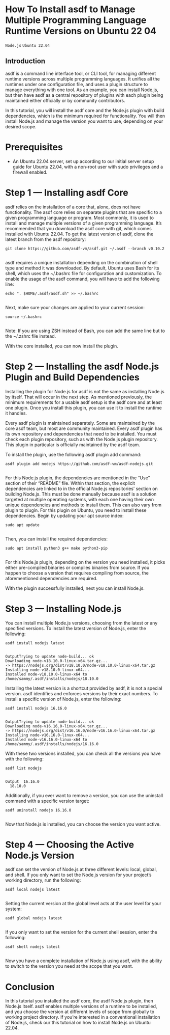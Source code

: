 # How To Install asdf to Manage Multiple Programming Language Runtime Versions on Ubuntu 22 04

```Node.js``` ```Ubuntu 22.04```

## Introduction


asdf is a command line interface tool, or CLI tool, for managing different runtime versions across multiple programming languages. It unifies all the runtimes under one configuration file, and uses a plugin structure to manage everything with one tool. As an example, you can install Node.js, but then have asdf as a central repository of plugins with each plugin being maintained either officially or by community contributors.


In this tutorial, you will install the asdf core and the Node.js plugin with build dependencies, which is the minimum required for functionality. You will then install Node.js and manage the version you want to use, depending on your desired scope.


# Prerequisites


- An Ubuntu 22.04 server, set up according to our initial server setup guide for Ubuntu 22.04, with a non-root user with sudo privileges and a firewall enabled.

# Step 1 — Installing asdf Core


asdf relies on the installation of a core that, alone, does not have functionality. The asdf core relies on separate plugins that are specific to a given programming language or program. Most commonly, it is used to install and manage multiple versions of a given programming language. It’s recommended that you download the asdf core with git, which comes installed with Ubuntu 22.04. To get the latest version of asdf, clone the latest branch from the asdf repository:


```
git clone https://github.com/asdf-vm/asdf.git ~/.asdf --branch v0.10.2


```


asdf requires a unique installation depending on the combination of shell type and method it was downloaded. By default, Ubuntu uses Bash for its shell, which uses the ~/.bashrc file for configuration and customization. To enable the usage of the asdf command, you will have to add the following line:


```
echo ". $HOME/.asdf/asdf.sh" >> ~/.bashrc


```


Next, make sure your changes are applied to your current session:


```
source ~/.bashrc


```



Note: If you are using ZSH instead of Bash, you can add the same line but to the ~/.zshrc file instead.

With the core installed, you can now install the plugin.


# Step 2 — Installing the asdf Node.js Plugin and Build Dependencies


Installing the plugin for Node.js for asdf is not the same as installing Node.js by itself. That will occur in the next step. As mentioned previously, the minimum requirements for a usable asdf setup is the asdf core and at least one plugin. Once you install this plugin, you can use it to install the runtime it handles.


Every asdf plugin is maintained separately.  Some are maintained by the core asdf team, but most are community maintained. Every asdf plugin has its own repository and dependencies that need to be installed. You must check each plugin repository, such as with the Node.js plugin repository. This plugin in particular is officially maintained by the asdf team.


To install the plugin, use the following asdf plugin add command:


```
asdf plugin add nodejs https://github.com/asdf-vm/asdf-nodejs.git


```


For this Node.js plugin, the dependencies are mentioned in the “Use” section of their “README” file. Within that section, the explicit dependencies are linked to in the official Node.js repositories’ section on building Node.js. This must be done manually because asdf is a solution targeted at multiple operating systems, with each one having their own unique dependencies and methods to install them. This can also vary from plugin to plugin. For this plugin on Ubuntu, you need to install these dependencies. Begin by updating your apt source index:


```
sudo apt update


```


Then, you can install the required dependencies:


```
sudo apt install python3 g++ make python3-pip


```


For this Node.js plugin, depending on the version you need installed, it picks either pre-compiled binaries or compiles binaries from source. If you happen to choose a version that requires compiling from source, the aforementioned dependencies are required.


With the plugin successfully installed, next you can install Node.js.


# Step 3 — Installing Node.js


You can install multiple Node.js versions, choosing from the latest or any specified versions. To install the latest version of Node.js, enter the following:


```
asdf install nodejs latest


```


```
OutputTrying to update node-build... ok
Downloading node-v18.10.0-linux-x64.tar.gz...
-> https://nodejs.org/dist/v18.10.0/node-v18.10.0-linux-x64.tar.gz
Installing node-v18.10.0-linux-x64...
Installed node-v18.10.0-linux-x64 to /home/sammy/.asdf/installs/nodejs/18.10.0

```


Installing the latest version is a shortcut provided by asdf, it is not a special version. asdf identifies and enforces versions by their exact numbers. To install a specific version of Node.js, enter the following:


```
asdf install nodejs 16.16.0


```


```
OutputTrying to update node-build... ok
Downloading node-v16.16.0-linux-x64.tar.gz...
-> https://nodejs.org/dist/v16.16.0/node-v16.16.0-linux-x64.tar.gz
Installing node-v16.16.0-linux-x64...
Installed node-v16.16.0-linux-x64 to /home/sammy/.asdf/installs/nodejs/16.16.0

```


With these two versions installed, you can check all the versions you have with the following:


```
asdf list nodejs


```


```
Output  16.16.0
  18.10.0

```


Additionally, if you ever want to remove a version, you can use the uninstall command with a specific version target:


```
asdf uninstall nodejs 16.16.0


```


Now that Node.js is installed, you can choose the version you want active.


# Step 4 — Choosing the Active Node.js Version


asdf can set the version of Node.js at three different levels: local, global, and shell. If you only want to set the Node.js version for your project’s working directory, run the following:


```
asdf local nodejs latest


```


Setting the current version at the global level acts at the user level for your system:


```
asdf global nodejs latest


```


If you only want to set the version for the current shell session, enter the following:


```
asdf shell nodejs latest


```


Now you have a complete installation of Node.js using asdf, with the ability to switch to the version you need at the scope that you want.


# Conclusion


In this tutorial you installed the asdf core, the asdf Node.js plugin, then Node.js itself. asdf enables multiple versions of a runtime to be installed, and you choose the version at different levels of scope from globally to working project directory. If you’re interested in a conventional installation of Node.js, check our this tutorial on how to install Node.js on Ubuntu 22.04.



